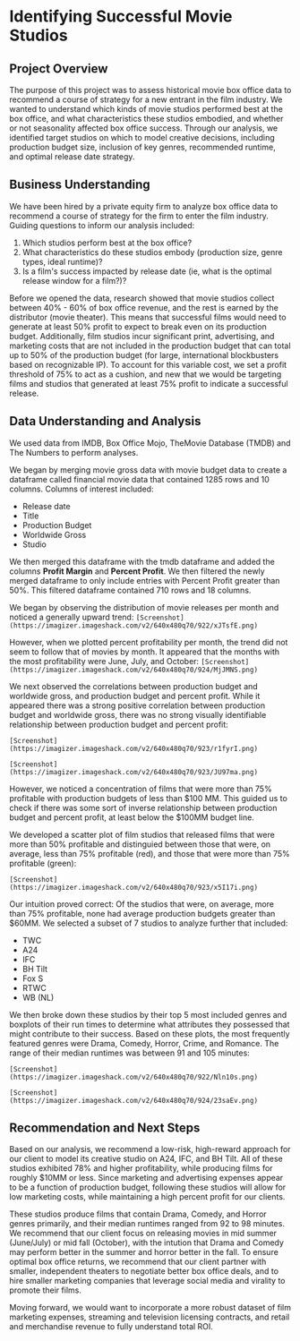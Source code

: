 # Identifying Successful Movie Studios

## Project Overview
The purpose of this project was to assess historical movie box office data to recommend a course of strategy for a new entrant in the film industry. We wanted to understand which kinds of movie studios performed best at the box office, and what characteristics these studios embodied, and whether or not seasonality affected box office success. Through our analysis, we identified target studios on which to model creative decisions, including production budget size, inclusion of key genres, recommended runtime, and optimal release date strategy.  

## Business Understanding
We have been hired by a private equity firm to analyze box office data to recommend a course of strategy for the firm to enter the film industry. Guiding questions to inform our analysis included:
1. Which studios perform best at the box office?
2. What characteristics do these studios embody (production size, genre types, ideal runtime)?
3. Is a film's success impacted by release date (ie, what is the optimal release window for a film?)?

Before we opened the data, research showed that movie studios collect between 40% - 60% of box office revenue, and the rest is earned by the distributor (movie theater). This means that successful films would need to generate at least 50% profit to expect to break even on its production budget. Additionally, film studios incur significant print, advertising, and marketing costs that are not included in the production budget that can total up to 50% of the production budget (for large, international blockbusters based on recognizable IP). To account for this variable cost, we set a profit threshold of 75% to act as a cushion, and new that we would be targeting films and studios that generated at least 75% profit to indicate a successful release. 

## Data Understanding and Analysis
We used data from IMDB, Box Office Mojo, TheMovie Database (TMDB) and The Numbers to perform analyses. 

We began by merging movie gross data with movie budget data to create a dataframe called financial movie data that contained 1285 rows and 10 columns. Columns of interest included:
- Release date
- Title
- Production Budget
- Worldwide Gross
- Studio

We then merged this dataframe with the tmdb dataframe and added the columns **Profit Margin** and **Percent Profit**. We then filtered the newly merged dataframe to only include entries with Percent Profit greater than 50%. This filtered dataframe contained 710 rows and 18 columns.

We began by observing the distribution of movie releases per month and noticed a generally upward trend:
`[Screenshot](https://imagizer.imageshack.com/v2/640x480q70/922/xJTsfE.png)`

However, when we plotted percent profitability per month, the trend did not seem to follow that of movies by month. It appeared that the months with the most profitability were June, July, and October:
`[Screenshot](https://imagizer.imageshack.com/v2/640x480q70/924/MjJMNS.png)`

We next observed the correlations between production budget and worldwide gross, and production budget and percent profit. While it appeared there was a strong positive correlation between production budget and worldwide gross, there was no strong visually identifiable relationship between production budget and percent profit:

`[Screenshot](https://imagizer.imageshack.com/v2/640x480q70/923/r1fyrI.png)`

`[Screenshot](https://imagizer.imageshack.com/v2/640x480q70/923/JU97ma.png)`

However, we noticed a concentration of films that were more than 75% profitable with production budgets of less than $100 MM. This guided us to check if there was some sort of inverse relationship between production budget and percent profit, at least below the $100MM budget line. 

We developed a scatter plot of film studios that released films that were more than 50% profitable and distinguied between those that were, on average, less than 75% profitable (red), and those that were more than 75% profitable (green):

`[Screenshot](https://imagizer.imageshack.com/v2/640x480q70/923/x5I17i.png)`

Our intuition proved correct: Of the studios that were, on average, more than 75% profitable, none had average production budgets greater than $60MM. We selected a subset of 7 studios to analyze further that included:
- TWC
- A24
- IFC
- BH Tilt
- Fox S
- RTWC
- WB (NL)

We then broke down these studios by their top 5 most included genres and boxplots of their run times to determine what attributes they possessed that might contribute to their success. Based on these plots, the most frequently featured genres were Drama, Comedy, Horror, Crime, and Romance. The range of their median runtimes was between 91 and 105 minutes: 

`[Screenshot](https://imagizer.imageshack.com/v2/640x480q70/922/Nln10s.png)`

`[Screenshot](https://imagizer.imageshack.com/v2/640x480q70/924/23saEv.png)`

## Recommendation and Next Steps
Based on our analysis, we recommend a low-risk, high-reward approach for our client to model its creative studio on A24, IFC, and BH Tilt. All of these studios exhibited 78% and higher profitability, while producing films for roughly $10MM or less. Since marketing and advertising expenses appear to be a function of production budget, following these studios will allow for low marketing costs, while maintaining a high percent profit for our clients. 

These studios produce films that contain Drama, Comedy, and Horror genres primarily, and their median runtimes ranged from 92 to 98 minutes. We recommend that our client focus on releasing movies in mid summer (June/July) or mid fall (October), with the intution that Drama and Comedy may perform better in the summer and horror better in the fall. To ensure optimal box office returns, we recommend that our client partner with smaller, independent theaters to negotiate better box office deals, and to hire smaller marketing companies that leverage social media and virality to promote their films. 

Moving forward, we would want to incorporate a more robust dataset of film marketing expenses, streaming and television licensing contracts, and retail and merchandise revenue to fully understand total ROI.  
